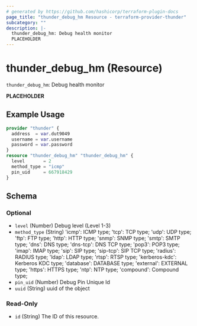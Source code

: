 ```yaml
---
# generated by https://github.com/hashicorp/terraform-plugin-docs
page_title: "thunder_debug_hm Resource - terraform-provider-thunder"
subcategory: ""
description: |-
  thunder_debug_hm: Debug health monitor
  PLACEHOLDER
---
```


# thunder_debug_hm (Resource)

`thunder_debug_hm`: Debug health monitor

__PLACEHOLDER__

## Example Usage

```terraform
provider "thunder" {
  address  = var.dut9049
  username = var.username
  password = var.password
}
resource "thunder_debug_hm" "thunder_debug_hm" {
  level       = 2
  method_type = "icmp"
  pin_uid     = 667918429
}
```

<!-- schema generated by tfplugindocs -->
## Schema

### Optional

- `level` (Number) Debug level (Level 1-3)
- `method_type` (String) 'icmp': ICMP type; 'tcp': TCP type; 'udp': UDP type; 'ftp': FTP type; 'http': HTTP type; 'snmp': SNMP type; 'smtp': SMTP type; 'dns': DNS type; 'dns-tcp': DNS TCP type; 'pop3': POP3 type; 'imap': IMAP type; 'sip': SIP type; 'sip-tcp': SIP TCP type; 'radius': RADIUS type; 'ldap': LDAP type; 'rtsp': RTSP type; 'kerberos-kdc': Kerberos KDC type; 'database': DATABASE type; 'external': EXTERNAL type; 'https': HTTPS type; 'ntp': NTP type; 'compound': Compound type;
- `pin_uid` (Number) Debug Pin Unique Id
- `uuid` (String) uuid of the object

### Read-Only

- `id` (String) The ID of this resource.


